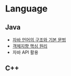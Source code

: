 # Language

## Java

- [자바 언어의 구조와 기본 문법](./java/1.md)
- [객체지향 핵심 원리](./java/2.md)
- 자바 API 활용

## C++
